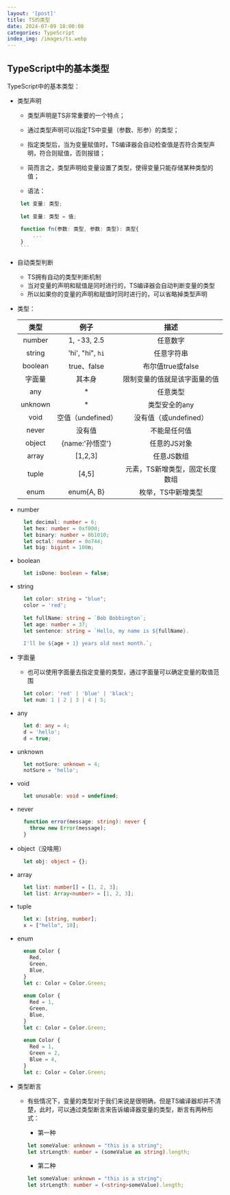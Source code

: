 ```yaml
---
layout: '[post]'
title: TS的类型
date: 2024-07-09 18:00:08
categories: TypeScript
index_img: /images/ts.webp
---
```

## **TypeScript中的基本类型**

TypeScript中的基本类型：

- 类型声明

    - 类型声明是TS非常重要的一个特点；

    - 通过类型声明可以指定TS中变量（参数、形参）的类型；

    - 指定类型后，当为变量赋值时，TS编译器会自动检查值是否符合类型声明，符合则赋值，否则报错；

    - 简而言之，类型声明给变量设置了类型，使得变量只能存储某种类型的值；

    - 语法：

     ```typescript
      let 变量: 类型;
      
      let 变量: 类型 = 值;
      
      function fn(参数: 类型, 参数: 类型): 类型{
          ...
      }
      ```

- 自动类型判断

    - TS拥有自动的类型判断机制
    - 当对变量的声明和赋值是同时进行的，TS编译器会自动判断变量的类型
    - 所以如果你的变量的声明和赋值时同时进行的，可以省略掉类型声明

- 类型：

  | **类型** |     **例子**      |            **描述**            |
    | :------: | :---------------: | :----------------------------: |
  |  number  |    1, -33, 2.5    |            任意数字            |
  |  string  | 'hi', "hi", `hi`  |           任意字符串           |
  | boolean  |    true、false    |       布尔值true或false        |
  |  字面量  |      其本身       |  限制变量的值就是该字面量的值  |
  |   any    |         *         |            任意类型            |
  | unknown  |         *         |         类型安全的any          |
  |   void   | 空值（undefined） |     没有值（或undefined）      |
  |  never   |      没有值       |          不能是任何值          |
  |  object  |  {name:'孙悟空'}  |          任意的JS对象          |
  |  array   |      [1,2,3]      |           任意JS数组           |
  |  tuple   |       [4,5]       | 元素，TS新增类型，固定长度数组 |
  |   enum   |    enum{A, B}     |       枚举，TS中新增类型       |

- number

  ```typescript
    let decimal: number = 6;
    let hex: number = 0xf00d;
    let binary: number = 0b1010;
    let octal: number = 0o744;
    let big: bigint = 100n;
    ```

- boolean

  ```typescript
    let isDone: boolean = false;
    ```

- string

  ```typescript
    let color: string = "blue";
    color = 'red';
    
    let fullName: string = `Bob Bobbington`;
    let age: number = 37;
    let sentence: string = `Hello, my name is ${fullName}.
    
    I'll be ${age + 1} years old next month.`;
    ```

- 字面量

    - 也可以使用字面量去指定变量的类型，通过字面量可以确定变量的取值范围

  ```typescript
    let color: 'red' | 'blue' | 'black';
    let num: 1 | 2 | 3 | 4 | 5;
    ```

- any

  ```typescript
    let d: any = 4;
    d = 'hello';
    d = true;
    ```

- unknown

  ```typescript
    let notSure: unknown = 4;
    notSure = 'hello';
    ```

- void

  ```typescript
    let unusable: void = undefined;
    ```

- never

  ```typescript
    function error(message: string): never {
      throw new Error(message);
    }
    ```

- object（没啥用）

  ```typescript
    let obj: object = {};
    ```

- array

  ```typescript
    let list: number[] = [1, 2, 3];
    let list: Array<number> = [1, 2, 3];
    ```

- tuple

  ```typescript
    let x: [string, number];
    x = ["hello", 10]; 
    ```

- enum

  ```typescript
    enum Color {
      Red,
      Green,
      Blue,
    }
    let c: Color = Color.Green;
    
    enum Color {
      Red = 1,
      Green,
      Blue,
    }
    let c: Color = Color.Green;
    
    enum Color {
      Red = 1,
      Green = 2,
      Blue = 4,
    }
    let c: Color = Color.Green;
    ```

- 类型断言

    - 有些情况下，变量的类型对于我们来说是很明确，但是TS编译器却并不清楚，此时，可以通过类型断言来告诉编译器变量的类型，断言有两种形式：

        - 第一种

        ```typescript
        let someValue: unknown = "this is a string";
        let strLength: number = (someValue as string).length;
        ```

        - 第二种

        ```typescript
        let someValue: unknown = "this is a string";
        let strLength: number = (<string>someValue).length;
        ```

